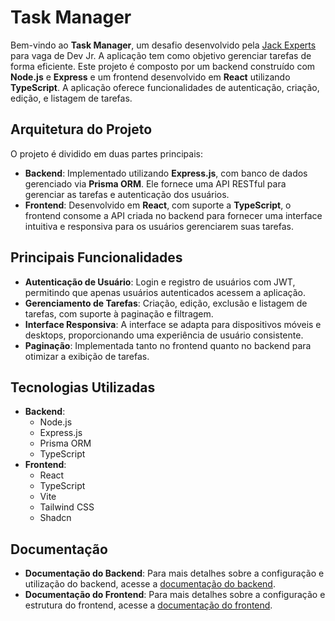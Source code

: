 <h1>Task Manager</h1>
    <p>Bem-vindo ao <strong>Task Manager</strong>, um desafio desenvolvido pela <a href="https://jackexperts.com/" target="_black">Jack Experts</a> para vaga de Dev Jr. A aplicação tem como objetivo gerenciar tarefas de forma eficiente. Este projeto é composto por um backend construído com <strong>Node.js</strong> e <strong>Express</strong> e um frontend desenvolvido em <strong>React</strong> utilizando <strong>TypeScript</strong>. A aplicação oferece funcionalidades de autenticação, criação, edição, e listagem de tarefas.</p>

   <h2>Arquitetura do Projeto</h2>
    <p>O projeto é dividido em duas partes principais:</p>
    <ul>
        <li><strong>Backend</strong>: Implementado utilizando <strong>Express.js</strong>, com banco de dados gerenciado via <strong>Prisma ORM</strong>. Ele fornece uma API RESTful para gerenciar as tarefas e autenticação dos usuários.</li>
        <li><strong>Frontend</strong>: Desenvolvido em <strong>React</strong>, com suporte a <strong>TypeScript</strong>, o frontend consome a API criada no backend para fornecer uma interface intuitiva e responsiva para os usuários gerenciarem suas tarefas.</li>
    </ul>

  <h2>Principais Funcionalidades</h2>
    <ul>
        <li><strong>Autenticação de Usuário</strong>: Login e registro de usuários com JWT, permitindo que apenas usuários autenticados acessem a aplicação.</li>
        <li><strong>Gerenciamento de Tarefas</strong>: Criação, edição, exclusão e listagem de tarefas, com suporte à paginação e filtragem.</li>
        <li><strong>Interface Responsiva</strong>: A interface se adapta para dispositivos móveis e desktops, proporcionando uma experiência de usuário consistente.</li>
        <li><strong>Paginação</strong>: Implementada tanto no frontend quanto no backend para otimizar a exibição de tarefas.</li>
    </ul>
    <h2>Tecnologias Utilizadas</h2>
    <ul>
        <li><strong>Backend</strong>:
            <ul>
                <li>Node.js</li>
                <li>Express.js</li>
                <li>Prisma ORM</li>
                <li>TypeScript</li>
            </ul>
        </li>
        <li><strong>Frontend</strong>:
            <ul>
                <li>React</li>
                <li>TypeScript</li>
                <li>Vite</li>
                <li>Tailwind CSS</li>
                <li>Shadcn</li>
            </ul>
        </li>
    </ul>
    <h2>Documentação</h2>
    <ul>
        <li><strong>Documentação do Backend</strong>: Para mais detalhes sobre a configuração e utilização do backend, acesse a <a href="https://github.com/ms-gustavo/jack-experts-challenge/tree/master/task-manager-backend" target="_blank">documentação do backend</a>.</li>
        <li><strong>Documentação do Frontend</strong>: Para mais detalhes sobre a configuração e estrutura do frontend, acesse a <a href="https://github.com/ms-gustavo/jack-experts-challenge/tree/master/task-manager-frontend" target="_blank">documentação do frontend</a>.</li>
    </ul>
